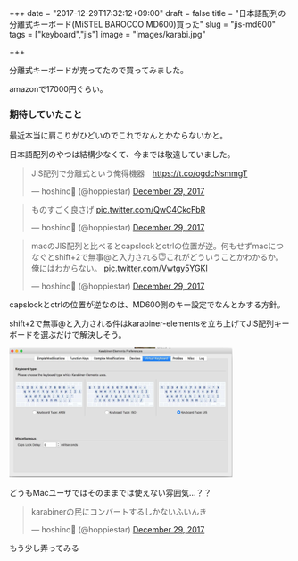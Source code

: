+++
date = "2017-12-29T17:32:12+09:00"
draft = false
title = "日本語配列の分離式キーボード(MiSTEL BAROCCO MD600)買った"
slug = "jis-md600"
tags = ["keyboard","jis"]
image = "images/karabi.jpg"

+++

分離式キーボードが売ってたので買ってみました。

amazonで17000円ぐらい。


<!--more-->

### 期待していたこと

最近本当に肩こりがひどいのでこれでなんとかならないかと。

日本語配列のやつは結構少なくて、今までは敬遠していました。

<blockquote class="twitter-tweet" data-lang="en"><p lang="ja" dir="ltr">JIS配列で分離式という俺得機器　<a href="https://t.co/ogdcNsmmgT">https://t.co/ogdcNsmmgT</a></p>&mdash; hoshino🎍 (@hoppiestar) <a href="https://twitter.com/hoppiestar/status/946653418394861570?ref_src=twsrc%5Etfw">December 29, 2017</a></blockquote>
<script async src="https://platform.twitter.com/widgets.js" charset="utf-8"></script>

<blockquote class="twitter-tweet" data-lang="en"><p lang="ja" dir="ltr">ものすごく良さげ <a href="https://t.co/QwC4CkcFbR">pic.twitter.com/QwC4CkcFbR</a></p>&mdash; hoshino🎍 (@hoppiestar) <a href="https://twitter.com/hoppiestar/status/946649817744207877?ref_src=twsrc%5Etfw">December 29, 2017</a></blockquote>
<script async src="https://platform.twitter.com/widgets.js" charset="utf-8"></script>

<blockquote class="twitter-tweet" data-lang="en"><p lang="ja" dir="ltr">macのJIS配列と比べるとcapslockとctrlの位置が逆。何もせずmacにつなぐとshift+2で無事@と入力される😇これがどういうことかわかるか。俺にはわからない。 <a href="https://t.co/Vwtgy5YGKl">pic.twitter.com/Vwtgy5YGKl</a></p>&mdash; hoshino🎍 (@hoppiestar) <a href="https://twitter.com/hoppiestar/status/946654684919377920?ref_src=twsrc%5Etfw">December 29, 2017</a></blockquote>
<script async src="https://platform.twitter.com/widgets.js" charset="utf-8"></script>

capslockとctrlの位置が逆なのは、MD600側のキー設定でなんとかする方針。

shift+2で無事@と入力される件はkarabiner-elementsを立ち上げてJIS配列キーボードを選ぶだけで解決しそう。

<img alt="slack" src="/images/karabi.jpg" width=400>

どうもMacユーザではそのままでは使えない雰囲気…？？

<blockquote class="twitter-tweet" data-lang="en"><p lang="ja" dir="ltr">karabinerの民にコンバートするしかないふいんき</p>&mdash; hoshino🎍 (@hoppiestar) <a href="https://twitter.com/hoppiestar/status/946655153783848960?ref_src=twsrc%5Etfw">December 29, 2017</a></blockquote>
<script async src="https://platform.twitter.com/widgets.js" charset="utf-8"></script>

もう少し弄ってみる
